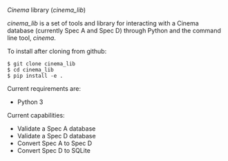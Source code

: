 *Cinema* library (*cinema_lib*)

*cinema_lib* is a set of tools and library for interacting with a Cinema 
database (currently Spec A and Spec D) through Python and the command line
tool, *cinema*.

To install after cloning from github:
```
$ git clone cinema_lib
$ cd cinema_lib
$ pip install -e .
```

Current requirements are:
- Python 3

Current capabilities:
- Validate a Spec A database
- Validate a Spec D database
- Convert Spec A to Spec D
- Convert Spec D to SQLite
